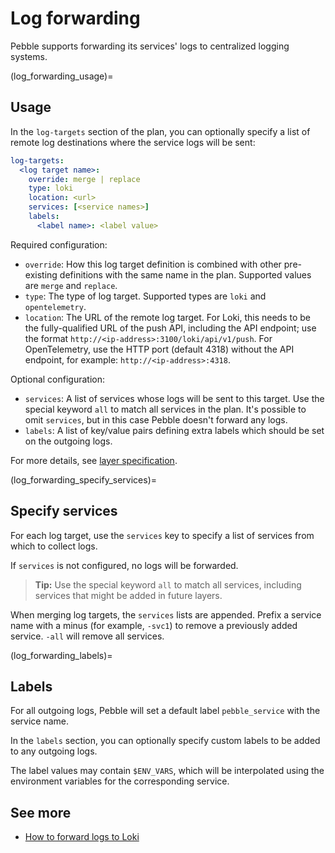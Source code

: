 # Log forwarding

Pebble supports forwarding its services' logs to centralized logging systems.

(log_forwarding_usage)=
## Usage

In the `log-targets` section of the plan, you can optionally specify a list of remote log destinations where the service logs will be sent:

```yaml
log-targets:
  <log target name>:
    override: merge | replace
    type: loki
    location: <url>
    services: [<service names>]
    labels:
      <label name>: <label value>
```

Required configuration:

- `override`: How this log target definition is combined with other pre-existing definitions with the same name in the plan. Supported values are `merge` and `replace`.
- `type`: The type of log target. Supported types are `loki` and `opentelemetry`.
- `location`: The URL of the remote log target. For Loki, this needs to be the fully-qualified URL of the push API, including the API endpoint; use the format `http://<ip-address>:3100/loki/api/v1/push`. For OpenTelemetry, use the HTTP port (default 4318) without the API endpoint, for example: `http://<ip-address>:4318`.

Optional configuration:

- `services`: A list of services whose logs will be sent to this target. Use the special keyword `all` to match all services in the plan. It's possible to omit `services`, but in this case Pebble doesn't forward any logs.
- `labels`: A list of key/value pairs defining extra labels which should be set on the outgoing logs.

For more details, see [layer specification](../reference/layer-specification).

(log_forwarding_specify_services)=
## Specify services

For each log target, use the `services` key to specify a list of services from which to collect logs.

If `services` is not configured, no logs will be forwarded.

> **Tip:** Use the special keyword `all` to match all services, including services that might be added in future layers.

When merging log targets, the `services` lists are appended. Prefix a service name with a minus (for example, `-svc1`) to remove a previously added service. `-all` will remove all services.

(log_forwarding_labels)=
## Labels

For all outgoing logs, Pebble will set a default label `pebble_service` with the service name.

In the `labels` section, you can optionally specify custom labels to be added to any outgoing logs.

The label values may contain `$ENV_VARS`, which will be interpolated using the environment variables for the corresponding service.

## See more

- [How to forward logs to Loki](/how-to/forward-logs-to-loki)

